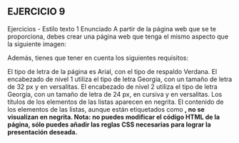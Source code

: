 ## EJERCICIO 9
Ejercicios - Estilo texto 1
Enunciado
A partir de la página web que se te proporciona, debes crear una página web que tenga el mismo aspecto que la siguiente imagen:

Además, tienes que tener en cuenta los siguientes requisitos:

El tipo de letra de la página es Arial, con el tipo de respaldo Verdana.
El encabezado de nivel 1 utiliza el tipo de letra Georgia, con un tamaño de letra de 32 px y en versalitas.
El encabezado de nivel 2 utiliza el tipo de letra Georgia, con un tamaño de letra de 24 px, en cursiva y en versalitas.
Los títulos de los elementos de las listas aparecen en negrita.
El contenido de los elementos de las listas, aunque están etiquetados como <strong>, no se visualizan en negrita.
Nota: no puedes modificar el código HTML de la página, sólo puedes añadir las reglas CSS necesarias para lograr la presentación deseada.